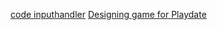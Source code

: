 [code inputhandler](https://sdk.play.date/2.6.1/Inside%20Playdate.html#M-inputHandlers)
[Designing game for Playdate](https://help.play.date/developer/designing-for-playdate/)